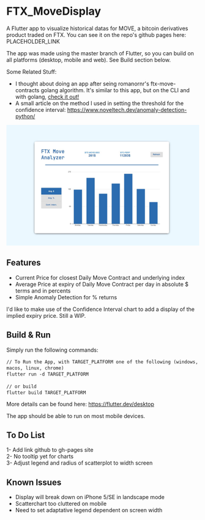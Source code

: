 # FTX_MoveDisplay

A Flutter app to visualize historical datas for MOVE, a bitcoin derivatives product traded on FTX. You can see it on the repo's github pages here: PLACEHOLDER_LINK

The app was made using the master branch of Flutter, so you can build on all platforms (desktop, mobile and web). See Build section below.  

Some Related Stuff:
- I thought about doing an app after seing romanornr's ftx-move-contracts golang algorithm. It's similar to this app, but on the CLI and with golang, [check it out!](https://github.com/romanornr/ftx-move-contracts)
- A small article on the method I used in setting the threshold for the confidence interval: https://www.noveltech.dev/anomaly-detection-python/ 



![FTX_MoveDisplay Visual](img/display.jpg)

## Features  

- Current Price for closest Daily Move Contract and underlying index
- Average Price at expiry of Daily Move Contract per day in absolute $ terms and in percents
- Simple Anomaly Detection for % returns


I'd like to make use of the Confidence Interval chart to add a display of the implied expiry price. Still a WIP.

## Build & Run

Simply run the following commands:
```commandline
// To Run the App, with TARGET_PLATFORM one of the following (windows, macos, linux, chrome)
flutter run -d TARGET_PLATFORM

// or build
flutter build TARGET_PLATFORM
```

More details can be found here: https://flutter.dev/desktop

The app should be able to run on most mobile devices.

## To Do List

1- Add link github to gh-pages site  
2- No tooltip yet for charts  
3- Adjust legend and radius of scatterplot to width screen

## Known Issues
- Display will break down on iPhone 5/SE in landscape mode
- Scatterchart too cluttered on mobile
- Need to set adaptative legend dependent on screen width


